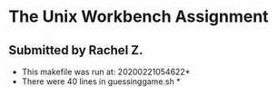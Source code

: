 # The Unix Workbench Assignment
## Submitted by Rachel Z. ##
* This makefile was run at: 20200221054622*
* There were       40 lines in guessinggame.sh *
